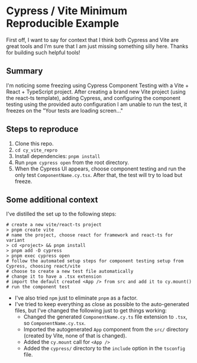 # Cypress / Vite Minimum Reproducible Example

First off, I want to say for context that I think both Cypress and Vite are great tools and I'm sure that I am just missing something silly here. Thanks for building such helpful tools!

## Summary
I'm noticing some freezing using Cypress Component Testing with a Vite + React + TypeScript project. After creating a brand new Vite project (using the react-ts template), adding Cypress, and configuring the component testing using the provided auto configuration I am unable to run the test, it freezes on the "Your tests are loading screen..."

## Steps to reproduce
1. Clone this repo.
1. `cd cy_vite_repro`
1. Install dependencies: `pnpm install`
1. Run `pnpm cypress open` from the root directory.
1. When the Cypress UI appears, choose component testing and run the only test `ComponentName.cy.tsx`. After that, the test will try to load but freeze.

## Some additional context
I've distilled the set up to the following steps:

```shell
# create a new vite/react-ts project
> pnpm create vite
# name the project, choose react for framework and react-ts for variant
> cd <project> && pnpm install
> pnpm add -D cypress
> pnpm exec cypress open
# follow the automated setup steps for component testing setup from Cypress, choosing react/vite
# choose to create a new test file automatically
# change it to have a .tsx extension
# import the default created <App /> from src and add it to cy.mount()
# run the component test
```

- I've also tried `npm` just to eliminate `pnpm` as a factor.
- I've tried to keep everything as close as possible to the auto-generated files, but I've changed the following just to get things working:
  - Changed the generated `ComponentName.cy.ts` file extension to `.tsx`, so `ComponentName.cy.tsx`.
  - Imported the autogenerated `App` component from the `src/` directory (created by Vite, none of that is changed).
  - Added the `cy.mount` call for `<App />`
  - Added the `cypress/` directory to the `include` option in the `tsconfig` file.
